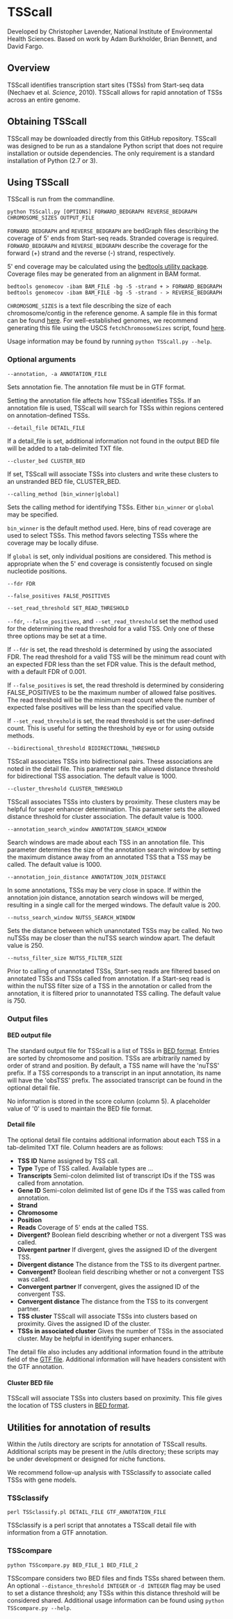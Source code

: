 # TSScall

Developed by Christopher Lavender, National Institute of Environmental Health Sciences. Based on work by Adam Burkholder, Brian Bennett, and David Fargo.

## Overview

TSScall identifies transcription start sites (TSSs) from Start-seq data (Nechaev et al. *Science*, 2010). TSScall allows for rapid annotation of TSSs across an entire genome.

## Obtaining TSScall

TSScall may be downloaded directly from this GitHub repository. TSScall was designed to be run as a standalone Python script that does not require installation or outside dependencies. The only requirement is a standard installation of Python (2.7 or 3).

## Using TSScall

TSScall is run from the commandline.

``python TSScall.py [OPTIONS] FORWARD_BEDGRAPH REVERSE_BEDGRAPH CHROMOSOME_SIZES OUTPUT_FILE``

`FORWARD_BEDGRAPH` and `REVERSE_BEDGRAPH` are bedGraph files describing the coverage of 5' ends from Start-seq reads.  Stranded coverage is required. `FORWARD_BEDGRAPH` and `REVERSE_BEDGRAPH` describe the coverage for the forward (+) strand and the reverse (-) strand, respectively.

5' end coverage may be calculated using the [bedtools utility package](http://bedtools.readthedocs.io/en/latest/). Coverage files may be generated from an alignment in BAM format.

```
bedtools genomecov -ibam BAM_FILE -bg -5 -strand + > FORWARD_BEDGRAPH
bedtools genomecov -ibam BAM_FILE -bg -5 -strand - > REVERSE_BEDGRAPH
```

`CHROMOSOME_SIZES` is a text file describing the size of each chromosome/contig in the reference genome. A sample file in this format can be found [here](http://hgdownload.cse.ucsc.edu/goldenPath/hg19/bigZips/hg19.chrom.sizes). For well-established genomes, we recommend generating this file using the USCS `fetchChromosomeSizes` script, found [here](http://hgdownload.cse.ucsc.edu/admin/exe/linux.x86_64/).

Usage information may be found by running `python TSScall.py --help`.

### Optional arguments

`--annotation, -a ANNOTATION_FILE`

Sets annotation fie.  The annotation file must be in GTF format.

Setting the annotation file affects how TSScall identifies TSSs. If an annotation file is used, TSScall will search for TSSs within regions centered on annotation-defined TSSs.

`--detail_file DETAIL_FILE`

If a detail_file is set, additional information not found in the output BED file will be added to a tab-delimited TXT file.

`--cluster_bed CLUSTER_BED`

If set, TSScall will associate TSSs into clusters and write these clusters to an unstranded BED file, CLUSTER_BED.

`--calling_method [bin_winner|global]`

Sets the calling method for identifying TSSs. Either `bin_winner` or `global` may be specified.

`bin_winner` is the default method used. Here, bins of read coverage are used to select TSSs. This method favors selecting TSSs where the coverage may be locally difuse.

If `global` is set, only individual positions are considered. This method is appropriate when the 5' end coverage is consistently focused on single nucleotide positions.

`--fdr FDR`

`--false_positives FALSE_POSITIVES`

`--set_read_threshold SET_READ_THRESHOLD`

`--fdr`, `--false_positives`, and `--set_read_threshold` set the method used for the determining the read threshold for a valid TSS. Only one of these three options may be set at a time.

If `--fdr` is set, the read threshold is determined by using the associated FDR.  The read threshold for a valid TSS will be the minimum read count with an expected FDR less than the set FDR value. This is the default method, with a default FDR of 0.001.

If `--false_positives` is set, the read threshold is determined by considering FALSE_POSITIVES to be the maximum number of allowed false positives.  The read threshold will be the minimum read count where the number of expected false positives will be less than the specified value.

If `--set_read_threshold` is set, the read threshold is set the user-defined count. This is useful for setting the threshold by eye or for using outside methods.

`--bidirectional_threshold BIDIRECTIONAL_THRESHOLD`

TSScall associates TSSs into bidirectional pairs. These associations are noted in the detail file. This parameter sets the allowed distance threshold for bidirectional TSS association. The default value is 1000.

`--cluster_threshold CLUSTER_THRESHOLD`

TSScall associates TSSs into clusters by proximity. These clusters may be helpful for super enhancer determination. This parameter sets the allowed distance threshold for cluster association. The default value is 1000.

`--annotation_search_window ANNOTATION_SEARCH_WINDOW`

Search windows are made about each TSS in an annotation file.  This parameter determines the size of the annotation search window by setting the maximum distance away from an annotated TSS that a TSS may be called. The default value is 1000.

`--annotation_join_distance ANNOTATION_JOIN_DISTANCE` 

In some annotations, TSSs may be very close in space.  If within the annotation join distance, annotation search windows will be merged, resulting in a single call for the merged windows. The default value is 200.

`--nutss_search_window NUTSS_SEARCH_WINDOW`

Sets the distance between which unannotated TSSs may be called.  No two nuTSSs may be closer than the nuTSS search window apart. The default value is 250.

`--nutss_filter_size NUTSS_FILTER_SIZE`

Prior to calling of unannotated TSSs, Start-seq reads are filtered based on annotated TSSs and TSSs called from annotation.  If a Start-seq read is within the nuTSS filter size of a TSS in the annotation or called from the annotation, it is filtered prior to unannotated TSS calling. The default value is 750.

### Output files

#### BED output file

The standard output file for TSScall is a list of TSSs in [BED format](http://genome.ucsc.edu/FAQ/FAQformat#format1). Entries are sorted by chromosome and position. TSSs are arbitrarily named by order of strand and position. By default, a TSS name will have the 'nuTSS' prefix. If a TSS corresponds to a transcript in an input annotation, its name will have the 'obsTSS' prefix. The associated transcript can be found in the optional detail file.  

No information is stored in the score column (column 5). A placeholder value of '0' is used to maintain the BED file format.

#### Detail file

The optional detail file contains additional information about each TSS in a tab-delimited TXT file. Column headers are as follows:

* **TSS ID** Name assigned by TSS call.
* **Type** Type of TSS called. Available types are ...
* **Transcripts** Semi-colon delimited list of transcript IDs if the TSS was called from annotation.
* **Gene ID** Semi-colon delimited list of gene IDs if the TSS was called from annotation.
* **Strand**
* **Chromosome**
* **Position**
* **Reads** Coverage of 5' ends at the called TSS.
* **Divergent?** Boolean field describing whether or not a divergent TSS was called. 
* **Divergent partner** If divergent, gives the assigned ID of the divergent TSS.
* **Divergent distance** The distance from the TSS to its divergent partner.
* **Convergent?** Boolean field describing whether or not a convergent TSS was called.
* **Convergent partner** If convergent, gives the assigned ID of the convergent TSS.
* **Convergent distance** The distance from the TSS to its convergent partner.
* **TSS cluster** TSScall will associate TSSs into clusters based on proximity. Gives the assigned ID of the cluster.
* **TSSs in associated cluster** Gives the number of TSSs in the associated cluster. May be helpful in identifying super enhancers.

The detail file also includes any additional information found in the attribute field of the [GTF file](https://useast.ensembl.org/info/website/upload/gff.html). Additional information will have headers consistent with the GTF annotation.

#### Cluster BED file

TSScall will associate TSSs into clusters based on proximity. This file gives the location of TSS clusters in [BED format](http://genome.ucsc.edu/FAQ/FAQformat#format1).

## Utilities for annotation of results

Within the /utils directory are scripts for annotation of TSScall results. Additional scripts may be present in the /utils directory; these scripts may be under development or designed for niche functions.

We recommend follow-up analysis with TSSclassify to associate called TSSs with gene models.

### TSSclassify

```perl TSSclassify.pl DETAIL_FILE GTF_ANNOTATION_FILE```

TSSclassify is a perl script that annotates a TSScall detail file with information from a GTF annotation.

### TSScompare

```python TSScompare.py BED_FILE_1 BED_FILE_2```

TSScompare considers two BED files and finds TSSs shared between them. An optional `--distance_threshold INTEGER` or `-d INTEGER` flag may be used to set a distance threshold; any TSSs within this distance threshold will be considered shared. Additional usage information can be found using `python TSScompare.py --help`.
